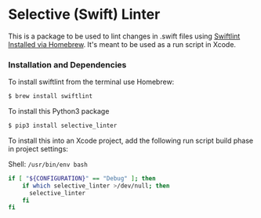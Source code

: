 # Selective (Swift) Linter

This is a package to be used to lint changes in .swift files using [Swiftlint Installed via Homebrew](https://formulae.brew.sh/formula/swiftlint). It's meant to be used as a run script in Xcode.

### Installation and  Dependencies

To install swiftlint from the terminal use Homebrew:
```sh
$ brew install swiftlint
```
To install this Python3 package

```sh
$ pip3 install selective_linter
```

To install this into an Xcode project, add the following run script build phase in project settings:

Shell: `/usr/bin/env bash`
```sh
if [ "${CONFIGURATION}" == "Debug" ]; then
    if which selective_linter >/dev/null; then
      selective_linter
    fi
fi
```